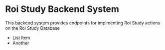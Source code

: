 # Roi Study Backend System

This backend system provides endpoints for implmenting Roi Study actions on the Roi Study Database
* List Item
* Another